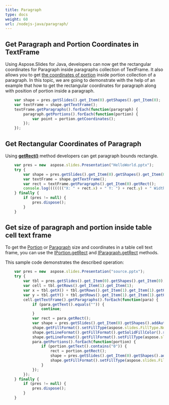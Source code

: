 ```yaml
---
title: Paragraph
type: docs
weight: 60
url: /nodejs-java/paragraph/
---
```



## Get Paragraph and Portion Coordinates in TextFrame ##
Using Aspose.Slides for Java, developers can now get the rectangular coordinates for Paragraph inside paragraphs collection of TextFrame. It also allows you to get [the coordinates of portion](https://reference.aspose.com/slides/nodejs-java/aspose.slides/IPortion#getCoordinates--) inside portion collection of a paragraph. In this topic, we are going to demonstrate with the help of an example that how to get the rectangular coordinates for paragraph along with position of portion inside a paragraph.

```javascript
    var shape = pres.getSlides().get_Item(0).getShapes().get_Item(0);
    var textFrame = shape.getTextFrame();
    textFrame.getParagraphs().forEach(function(paragraph) {
        paragraph.getPortions().forEach(function(portion) {
            var point = portion.getCoordinates();
        });
    });
```


## **Get Rectangular Coordinates of Paragraph**
Using [**getRect()**](https://reference.aspose.com/slides/nodejs-java/aspose.slides/IParagraph#getRect--) method developers can get paragraph bounds rectangle.

```javascript
    var pres = new  aspose.slides.Presentation("HelloWorld.pptx");
    try {
        var shape = pres.getSlides().get_Item(0).getShapes().get_Item(0);
        var textFrame = shape.getTextFrame();
        var rect = textFrame.getParagraphs().get_Item(0).getRect();
        console.log((((((("X: " + rect.x) + " Y: ") + rect.y) + " Width: ") + rect.width) + " Height: ") + rect.height);
    } finally {
        if (pres != null) {
            pres.dispose();
        }
    }
```

## **Get size of paragraph and portion inside table cell text frame** ##

To get the [Portion](https://reference.aspose.com/slides/nodejs-java/aspose.slides/Portion) or [Paragraph](https://reference.aspose.com/slides/nodejs-java/aspose.slides/Paragraph) size and coordinates in a table cell text frame, you can use the [IPortion.getRect](https://reference.aspose.com/slides/nodejs-java/aspose.slides/IPortion#getRect--) and [IParagraph.getRect](https://reference.aspose.com/slides/nodejs-java/aspose.slides/IParagraph#getRect--) methods.

This sample code demonstrates the described operation:

```javascript
    var pres = new  aspose.slides.Presentation("source.pptx");
    try {
        var tbl = pres.getSlides().get_Item(0).getShapes().get_Item(0);
        var cell = tbl.getRows().get_Item(1).get_Item(1);
        var x = tbl.getX() + tbl.getRows().get_Item(1).get_Item(1).getOffsetX();
        var y = tbl.getY() + tbl.getRows().get_Item(1).get_Item(1).getOffsetY();
        cell.getTextFrame().getParagraphs().forEach(function(para) {
            if (para.getText().equals("")) {
                continue;
            }
            var rect = para.getRect();
            var shape = pres.getSlides().get_Item(0).getShapes().addAutoShape(aspose.slides.ShapeType.Rectangle, rect.getX() + x, rect.getY() + y, rect.getWidth(), rect.getHeight());
            shape.getFillFormat().setFillType(aspose.slides.FillType.NoFill);
            shape.getLineFormat().getFillFormat().getSolidFillColor().setColor(java.getStaticFieldValue("java.awt.Color", "YELLOW"));
            shape.getLineFormat().getFillFormat().setFillType(aspose.slides.FillType.Solid);
            para.getPortions().forEach(function(portion) {
                if (portion.getText().contains("0")) {
                    rect = portion.getRect();
                    shape = pres.getSlides().get_Item(0).getShapes().addAutoShape(aspose.slides.ShapeType.Rectangle, rect.getX() + x, rect.getY() + y, rect.getWidth(), rect.getHeight());
                    shape.getFillFormat().setFillType(aspose.slides.FillType.NoFill);
                }
            });
        });
    } finally {
        if (pres != null) {
            pres.dispose();
        }
    }
```
